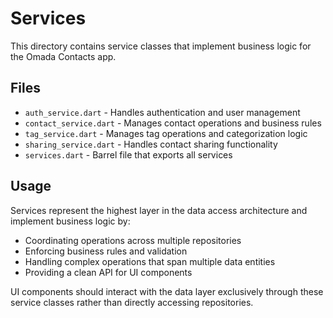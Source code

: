 # Services

This directory contains service classes that implement business logic for the Omada Contacts app.

## Files

- `auth_service.dart` - Handles authentication and user management
- `contact_service.dart` - Manages contact operations and business rules
- `tag_service.dart` - Manages tag operations and categorization logic
- `sharing_service.dart` - Handles contact sharing functionality
- `services.dart` - Barrel file that exports all services

## Usage

Services represent the highest layer in the data access architecture and implement business logic by:

- Coordinating operations across multiple repositories
- Enforcing business rules and validation
- Handling complex operations that span multiple data entities
- Providing a clean API for UI components

UI components should interact with the data layer exclusively through these service classes rather than directly accessing repositories.